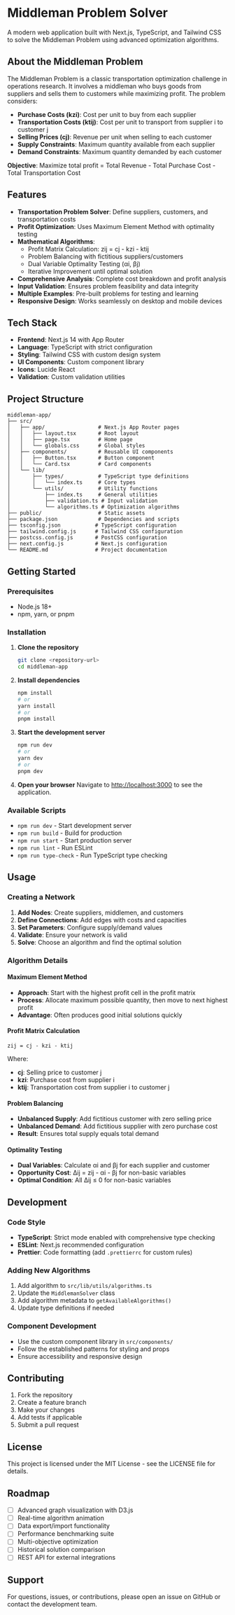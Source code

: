 # Middleman Problem Solver

A modern web application built with Next.js, TypeScript, and Tailwind CSS to solve the Middleman Problem using advanced optimization algorithms.

## About the Middleman Problem

The Middleman Problem is a classic transportation optimization challenge in operations research. It involves a middleman who buys goods from suppliers and sells them to customers while maximizing profit. The problem considers:

- **Purchase Costs (kzi)**: Cost per unit to buy from each supplier
- **Transportation Costs (ktij)**: Cost per unit to transport from supplier i to customer j  
- **Selling Prices (cj)**: Revenue per unit when selling to each customer
- **Supply Constraints**: Maximum quantity available from each supplier
- **Demand Constraints**: Maximum quantity demanded by each customer

**Objective**: Maximize total profit = Total Revenue - Total Purchase Cost - Total Transportation Cost

## Features

- **Transportation Problem Solver**: Define suppliers, customers, and transportation costs
- **Profit Optimization**: Uses Maximum Element Method with optimality testing
- **Mathematical Algorithms**: 
  - Profit Matrix Calculation: zij = cj - kzi - ktij
  - Problem Balancing with fictitious suppliers/customers
  - Dual Variable Optimality Testing (αi, βj)
  - Iterative Improvement until optimal solution
- **Comprehensive Analysis**: Complete cost breakdown and profit analysis
- **Input Validation**: Ensures problem feasibility and data integrity
- **Multiple Examples**: Pre-built problems for testing and learning
- **Responsive Design**: Works seamlessly on desktop and mobile devices

## Tech Stack

- **Frontend**: Next.js 14 with App Router
- **Language**: TypeScript with strict configuration
- **Styling**: Tailwind CSS with custom design system
- **UI Components**: Custom component library
- **Icons**: Lucide React
- **Validation**: Custom validation utilities

## Project Structure

```
middleman-app/
├── src/
│   ├── app/                 # Next.js App Router pages
│   │   ├── layout.tsx       # Root layout
│   │   ├── page.tsx         # Home page
│   │   └── globals.css      # Global styles
│   ├── components/          # Reusable UI components
│   │   ├── Button.tsx       # Button component
│   │   └── Card.tsx         # Card components
│   └── lib/
│       ├── types/           # TypeScript type definitions
│       │   └── index.ts     # Core types
│       └── utils/           # Utility functions
│           ├── index.ts     # General utilities
│           ├── validation.ts # Input validation
│           └── algorithms.ts # Optimization algorithms
├── public/                  # Static assets
├── package.json             # Dependencies and scripts
├── tsconfig.json           # TypeScript configuration
├── tailwind.config.js      # Tailwind CSS configuration
├── postcss.config.js       # PostCSS configuration
├── next.config.js          # Next.js configuration
└── README.md               # Project documentation
```

## Getting Started

### Prerequisites

- Node.js 18+ 
- npm, yarn, or pnpm

### Installation

1. **Clone the repository**
   ```bash
   git clone <repository-url>
   cd middleman-app
   ```

2. **Install dependencies**
   ```bash
   npm install
   # or
   yarn install
   # or
   pnpm install
   ```

3. **Start the development server**
   ```bash
   npm run dev
   # or
   yarn dev
   # or
   pnpm dev
   ```

4. **Open your browser**
   Navigate to [http://localhost:3000](http://localhost:3000) to see the application.

### Available Scripts

- `npm run dev` - Start development server
- `npm run build` - Build for production
- `npm run start` - Start production server
- `npm run lint` - Run ESLint
- `npm run type-check` - Run TypeScript type checking

## Usage

### Creating a Network

1. **Add Nodes**: Create suppliers, middlemen, and customers
2. **Define Connections**: Add edges with costs and capacities
3. **Set Parameters**: Configure supply/demand values
4. **Validate**: Ensure your network is valid
5. **Solve**: Choose an algorithm and find the optimal solution

### Algorithm Details

#### Maximum Element Method
- **Approach**: Start with the highest profit cell in the profit matrix
- **Process**: Allocate maximum possible quantity, then move to next highest profit
- **Advantage**: Often produces good initial solutions quickly

#### Profit Matrix Calculation
```
zij = cj - kzi - ktij
```
Where:
- **cj**: Selling price to customer j
- **kzi**: Purchase cost from supplier i  
- **ktij**: Transportation cost from supplier i to customer j

#### Problem Balancing
- **Unbalanced Supply**: Add fictitious customer with zero selling price
- **Unbalanced Demand**: Add fictitious supplier with zero purchase cost
- **Result**: Ensures total supply equals total demand

#### Optimality Testing
- **Dual Variables**: Calculate αi and βj for each supplier and customer
- **Opportunity Cost**: Δij = zij - αi - βj for non-basic variables
- **Optimal Condition**: All Δij ≤ 0 for non-basic variables

## Development

### Code Style

- **TypeScript**: Strict mode enabled with comprehensive type checking
- **ESLint**: Next.js recommended configuration
- **Prettier**: Code formatting (add `.prettierrc` for custom rules)

### Adding New Algorithms

1. Add algorithm to `src/lib/utils/algorithms.ts`
2. Update the `MiddlemanSolver` class
3. Add algorithm metadata to `getAvailableAlgorithms()`
4. Update type definitions if needed

### Component Development

- Use the custom component library in `src/components/`
- Follow the established patterns for styling and props
- Ensure accessibility and responsive design

## Contributing

1. Fork the repository
2. Create a feature branch
3. Make your changes
4. Add tests if applicable
5. Submit a pull request

## License

This project is licensed under the MIT License - see the LICENSE file for details.

## Roadmap

- [ ] Advanced graph visualization with D3.js
- [ ] Real-time algorithm animation
- [ ] Data export/import functionality
- [ ] Performance benchmarking suite
- [ ] Multi-objective optimization
- [ ] Historical solution comparison
- [ ] REST API for external integrations

## Support

For questions, issues, or contributions, please open an issue on GitHub or contact the development team.